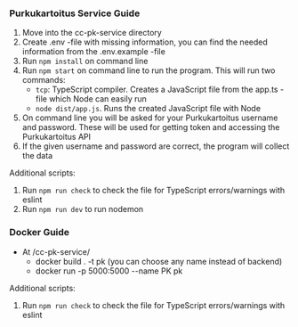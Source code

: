 ### Purkukartoitus Service Guide

1. Move into the cc-pk-service directory
2. Create .env -file with missing information, you can find the needed information from the .env.example -file
3. Run ```npm install``` on command line
4. Run ```npm start``` on command line to run the program. This will run two commands:
   - ```tcp```: TypeScript compiler. Creates a JavaScript file from the app.ts -file which Node can easily run
   - ```node dist/app.js```. Runs the created JavaScript file with Node
5. On command line you will be asked for your Purkukartoitus username and password. These will be used for getting token and accessing the Purkukartoitus API
6. If the given username and password are correct, the program will collect the data


Additional scripts: 
1. Run ```npm run check``` to check the file for TypeScript errors/warnings with eslint
2. Run ```npm run dev``` to run nodemon

### Docker Guide 
- At /cc-pk-service/ 
  - docker build . -t pk (you can choose any name instead of backend)
  - docker run -p 5000:5000 --name PK pk 

Additional scripts:
1. Run `npm run check` to check the file for TypeScript errors/warnings with eslint